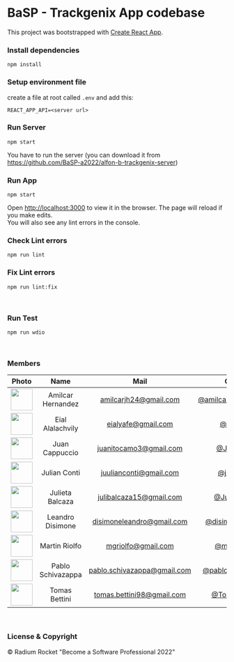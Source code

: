 # BaSP - Trackgenix App codebase

This project was bootstrapped with [Create React App](https://github.com/facebook/create-react-app).


### Install dependencies

    npm install

### Setup environment file
create a file at root called `.env` and add this:

    REACT_APP_API=<server url>

### Run Server
    npm start
You have to run the server (you can download it from https://github.com/BaSP-a2022/alfon-b-trackgenix-server)

### Run App
    npm start

Open [http://localhost:3000](http://localhost:3000) to view it in the browser.
The page will reload if you make edits.\
You will also see any lint errors in the console.


### Check Lint errors
    npm run lint

### Fix Lint errors
    npm run lint:fix

<br>

### Run Test
    npm run wdio

<br>

### Members

|Photo | Name  | Mail | Github
| :-----: | :-----: | :-----: | :-----: |
<img src="https://avatars.githubusercontent.com/u/108810156?v=4" height="50" width="50">| Amilcar Hernandez | amilcarjh24@gmail.com | [@amilcarHernandez24](https://github.com/amilcarHernandez24)
<img src="https://avatars.githubusercontent.com/u/101945228?v=4" height="50" width="50">| Eial Alalachvily | eialyafe@gmail.com | [@eialyafe](https://github.com/eialyafe)
<img src="https://avatars.githubusercontent.com/u/98498931?v=4" height="50" width="50">| Juan Cappuccio | juanitocamo3@gmail.com | [@Juancapp](https://github.com/Juancapp)
<img src="https://avatars.githubusercontent.com/u/101532756?v=4" height="50" width="50">| Julian Conti | juulianconti@gmail.com | [@juliancit0](https://github.com/estefrare)
<img src="https://avatars.githubusercontent.com/u/109558723?v=4" height="50" width="50">| Julieta Balcaza | julibalcaza15@gmail.com | [@JuliBalcaza](https://github.com/JuliBalcaza/)
<img src="https://avatars.githubusercontent.com/u/111015140?v=4" height="50" width="50">| Leandro Disimone | disimoneleandro@gmail.com | [@disimoneleandro](https://github.com/estefrare)
<img src="https://avatars.githubusercontent.com/u/111108305?v=4" height="50" width="50">| Martin Riolfo | mgriolfo@gmail.com | [@mgriolfo-g](https://github.com/mgriolfo-g)
<img src="https://avatars.githubusercontent.com/u/103260419?v=4" height="50" width="50">|Pablo Schivazappa | pablo.schivazappa@gmail.com | [@pabloschivazappa](https://github.com/pabloschivazappa)
<img src="https://avatars.githubusercontent.com/u/111012048?v=4" height="50" width="50">| Tomas Bettini | tomas.bettini98@gmail.com | [@TomasBettini](https://github.com/TomasBettini)


<br>

### License & Copyright

© Radium Rocket "Become a Software Professional 2022"
